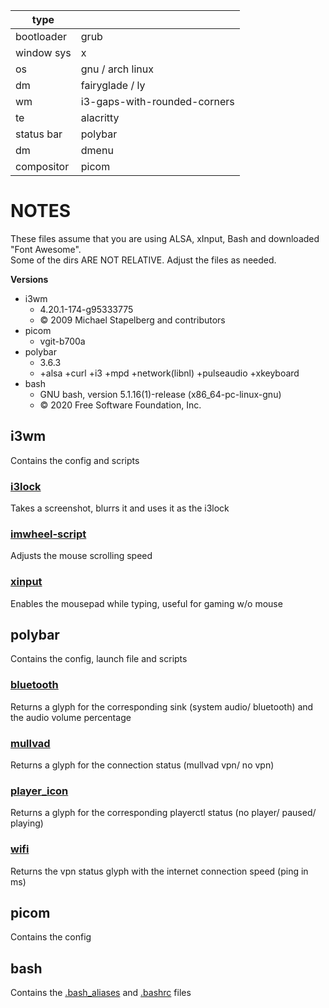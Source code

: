 | type          |                              |
| ------------- | ---------------------------- |
| bootloader    | grub                         |
| window sys    | x                            |
| os            | gnu / arch linux             |
| dm            | fairyglade / ly              |
| wm            | i3-gaps-with-rounded-corners |
| te            | alacritty                    |
| status bar    | polybar                      |
| dm            | dmenu                        |        
| compositor    | picom                        |

# NOTES
These files assume that you are using ALSA, xInput, Bash and downloaded "Font Awesome".  
Some of the dirs ARE NOT RELATIVE. Adjust the files as needed.

__Versions__
  - i3wm
    - 4.20.1-174-g95333775
    - © 2009 Michael Stapelberg and contributors
  - picom
    - vgit-b700a
  - polybar
    - 3.6.3
    - +alsa +curl +i3 +mpd +network(libnl) +pulseaudio +xkeyboard
  - bash
    - GNU bash, version 5.1.16(1)-release (x86_64-pc-linux-gnu)
    - © 2020 Free Software Foundation, Inc.

## i3wm
Contains the config and scripts

### [i3lock](i3wm/scripts/i3lock.sh)
Takes a screenshot, blurrs it and uses it as the i3lock
### [imwheel-script](i3wm/scripts/imwheel-script.sh)
Adjusts the mouse scrolling speed
### [xinput](i3wm/scripts/xinput.sh)
Enables the mousepad while typing, useful for gaming w/o mouse

## polybar
Contains the config, launch file and scripts

### [bluetooth](polybar/scripts/bluetooth.sh)
Returns a glyph for the corresponding sink (system audio/ bluetooth) and the audio volume percentage
### [mullvad](polybar/scripts/mullvad.sh)
Returns a glyph for the connection status (mullvad vpn/ no vpn)
### [player_icon](polybar/scripts/player_icon.sh)
Returns a glyph for the corresponding playerctl status (no player/ paused/ playing)
### [wifi](polybar/scripts/wifi.sh)
Returns the vpn status glyph with the internet connection speed (ping in ms)

## picom
Contains the config

## bash
Contains the [.bash_aliases](bash/.bash_aliases) and [.bashrc](bash/.bashrc) files
